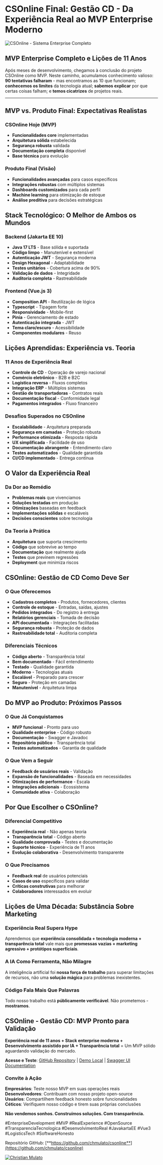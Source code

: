 # CSOnline Final: Gestão CD - Da Experiência Real ao MVP Enterprise Moderno

![CSOnline - Sistema Enterprise Completo](/articles/assets/img/2025_08_24_IMAGE_001.png)

## MVP Enterprise Completo e Lições de 11 Anos

Após meses de desenvolvimento, chegamos à conclusão do projeto CSOnline como MVP. Neste caminho, acumulamos conhecimento valioso: **90 tentativas falharam** - mas encontramos as 10 que funcionam; **conhecemos os limites** da tecnologia atual; **sabemos explicar** por que certas coisas falham; e **temos cicatrizes** de projetos reais.

---

## MVP vs. Produto Final: Expectativas Realistas

### CSOnline Hoje (MVP)

- **Funcionalidades core** implementadas
- **Arquitetura sólida** estabelecida
- **Segurança robusta** validada
- **Documentação completa** disponível
- **Base técnica** para evolução

### Produto Final (Visão)

- **Funcionalidades avançadas** para casos específicos
- **Integrações robustas** com múltiplos sistemas
- **Dashboards customizados** para cada perfil
- **Machine learning** para otimização de estoque
- **Análise preditiva** para decisões estratégicas

## Stack Tecnológico: O Melhor de Ambos os Mundos

### Backend (Jakarta EE 10)

- **Java 17 LTS** - Base sólida e suportada
- **Código limpo** - Manutenível e extensível
- **Autenticação JWT** - Segurança moderna
- **Design Hexagonal** - Adaptabilidade
- **Testes unitários** - Cobertura acima de 90%
- **Validação de dados** - Integridade
- **Auditoria completa** - Rastreabilidade

### Frontend (Vue.js 3)

- **Composition API** - Reutilização de lógica
- **Typescript** - Tipagem forte
- **Responsividade** - Mobile-first
- **Pinia** - Gerenciamento de estado
- **Autenticação integrada** - JWT
- **Tema claro/escuro** - Acessibilidade
- **Componentes modulares** - Reuso

## Lições Aprendidas: Experiência vs. Teoria

### 11 Anos de Experiência Real

- **Controle de CD** - Operação de varejo nacional
- **Comércio eletrônico** - B2B e B2C
- **Logística reversa** - Fluxos completos
- **Integração ERP** - Múltiplos sistemas
- **Gestão de transportadoras** - Contratos reais
- **Documentação fiscal** - Conformidade legal
- **Pagamentos integrados** - Fluxo financeiro

### Desafios Superados no CSOnline

- **Escalabilidade** - Arquitetura preparada
- **Segurança em camadas** - Proteção robusta
- **Performance otimizada** - Resposta rápida
- **UX simplificada** - Facilidade de uso
- **Documentação abrangente** - Entendimento claro
- **Testes automatizados** - Qualidade garantida
- **CI/CD implementado** - Entrega contínua

## O Valor da Experiência Real

### Da Dor ao Remédio

- **Problemas reais** que vivenciamos
- **Soluções testadas** em produção
- **Otimizações** baseadas em feedback
- **Implementações sólidas** e escaláveis
- **Decisões conscientes** sobre tecnologia

### Da Teoria à Prática

- **Arquitetura** que suporta crescimento
- **Código** que sobrevive ao tempo
- **Documentação** que realmente ajuda
- **Testes** que previnem regressões
- **Deployment** que minimiza riscos

## CSOnline: Gestão de CD Como Deve Ser

### O Que Oferecemos

- **Cadastros completos** - Produtos, fornecedores, clientes
- **Controle de estoque** - Entradas, saídas, ajustes
- **Pedidos integrados** - Do registro à entrega
- **Relatórios gerenciais** - Tomada de decisão
- **API documentada** - Integrações facilitadas
- **Segurança robusta** - Proteção de dados
- **Rastreabilidade total** - Auditoria completa

### Diferenciais Técnicos

- **Código aberto** - Transparência total
- **Bem documentado** - Fácil entendimento
- **Testado** - Qualidade garantida
- **Moderno** - Tecnologias atuais
- **Escalável** - Preparado para crescer
- **Seguro** - Proteção em camadas
- **Manutenível** - Arquitetura limpa

## Do MVP ao Produto: Próximos Passos

### O Que Já Conquistamos

- **MVP funcional** - Pronto para uso
- **Qualidade enterprise** - Código robusto
- **Documentação** - Swagger e Javadoc
- **Repositório público** - Transparência total
- **Testes automatizados** - Garantia de qualidade

### O Que Vem a Seguir

- **Feedback de usuários reais** - Validação
- **Expansão de funcionalidades** - Baseada em necessidades
- **Otimizações de performance** - Escala
- **Integrações adicionais** - Ecossistema
- **Comunidade ativa** - Colaboração

## Por Que Escolher o CSOnline?

### Diferencial Competitivo

- **Experiência real** - Não apenas teoria
- **Transparência total** - Código aberto
- **Qualidade comprovada** - Testes e documentação
- **Suporte técnico** - Experiência de 11 anos
- **Evolução colaborativa** - Desenvolvimento transparente

### O Que Precisamos

- **Feedback real** de usuários potenciais
- **Casos de uso** específicos para validar
- **Críticas construtivas** para melhorar
- **Colaboradores** interessados em evoluir

## Lições de Uma Década: Substância Sobre Marketing

### Experiência Real Supera Hype

Aprendemos que **experiência consolidada + tecnologia moderna + transparência total** vale mais que **promessas vazias + marketing agressivo + protótipos superficiais**.

### A IA Como Ferramenta, Não Milagre

A inteligência artificial foi **nossa força de trabalho** para superar limitações de recursos, não uma **solução mágica** para problemas inexistentes.

### Código Fala Mais Que Palavras

Todo nosso trabalho está **públicamente verificável**. Não prometemos - **mostramos**.

## CSOnline - Gestão CD: MVP Pronto para Validação

**Experiência real de 11 anos + Stack enterprise moderna + Desenvolvimento assistido por IA + Transparência total** = Um MVP sólido aguardando validação do mercado.

**Acesse e Teste**: [GitHub Repository](https://github.com/chmulato/csonline) | [Demo Local](http://localhost:8080/csonline) | [Swagger UI Documentation](http://localhost:8080/csonline/swagger-ui.html)

### Convite à Ação

**Empresários**: Teste nosso MVP em suas operações reais  
**Desenvolvedores**: Contribuam com nosso projeto open-source  
**Usuários**: Compartilhem feedback honesto sobre funcionalidades  
**Céticos**: Verifiquem nosso código e tirem suas próprias conclusões

**Não vendemos sonhos. Construímos soluções. Com transparência.**

#EnterpriseDevelopment #MVP #RealExperience #OpenSource #TransparenciaTecnologica #DesenvolvimentoReal #JavakartaEE #Vue3 #LogisticsTech #SoftwareHonesto

Repositório GitHub: [**https://github.com/chmulato/csonline**](https://github.com/chmulato/csonline)

[![Christian Mulato](/articles/assets/img/foto_chri.jpg)](https://www.linkedin.com/in/chmulato/)
